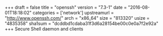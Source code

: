 +++
draft = false
title = "openssh"
version = "7.3-1"
date = "2016-08-01T18:18:02"
categories = ['network']
upstreamurl = "http://www.openssh.com/"
arch = "x86_64"
size = "813320"
usize = "4835358"
sha1sum = "dcddbd1cdaba31f3d6a28154be00c0e0a7f2e92a"
+++
Secure Shell daemon and clients